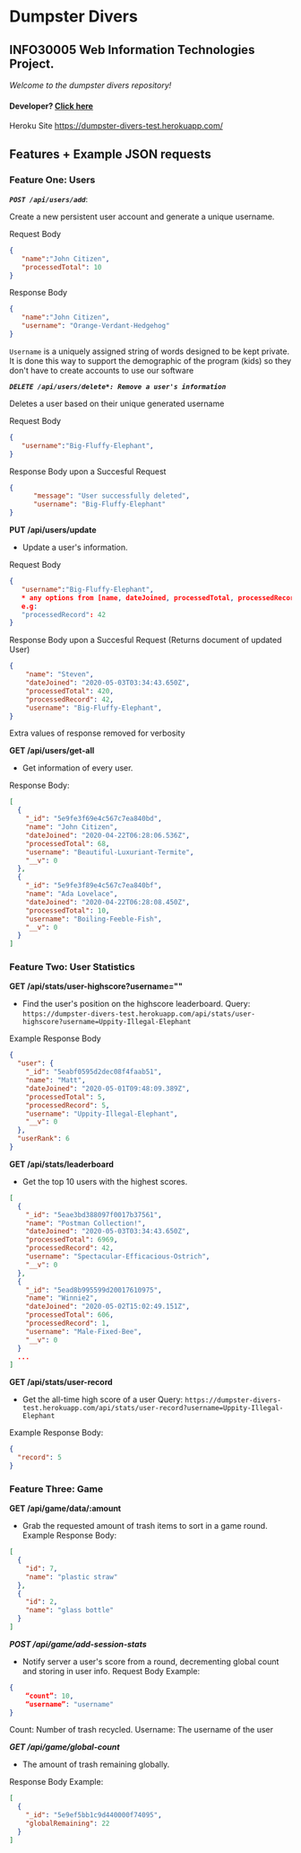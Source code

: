 # Dumpster Divers

## INFO30005 Web Information Technologies Project.

*Welcome to the dumpster divers repository!*

#### Developer? [Click here](./devREADME.md)

Heroku Site
https://dumpster-divers-test.herokuapp.com/

## Features + Example JSON requests

### Feature One: Users


***`POST /api/users/add`***:

Create a new persistent user account and generate a unique username.

Request Body
``` json
{
   "name":"John Citizen",
   "processedTotal": 10
}
```

Response Body 

``` json
{
   "name":"John Citizen",
   "username": "Orange-Verdant-Hedgehog"
}
```

 `Username` is a uniquely assigned string of words designed to be kept private. It is done this way to support the demographic of the program (kids) so they don't have to create accounts to use our software

***`DELETE /api/users/delete*: Remove a user's information`***

Deletes a user based on their unique generated username

Request Body
``` json
{
   "username":"Big-Fluffy-Elephant",
}
```

Response Body upon a Succesful Request
``` json
{
      "message": "User successfully deleted",
      "username": "Big-Fluffy-Elephant"
}
```

**PUT /api/users/update**

- Update a user's information.

Request Body
``` json
{
   "username":"Big-Fluffy-Elephant",
   * any options from [name, dateJoined, processedTotal, processedRecord]
   e.g:
   "processedRecord": 42
}
```

Response Body upon a Succesful Request (Returns document of updated User)
``` json
{
    "name": "Steven",
    "dateJoined": "2020-05-03T03:34:43.650Z",
    "processedTotal": 420,
    "processedRecord": 42,
    "username": "Big-Fluffy-Elephant",
}
```

Extra values of response removed for verbosity

**GET /api/users/get-all**

- Get information of every user.

Response Body: 
``` json
[
  {
    "_id": "5e9fe3f69e4c567c7ea840bd",
    "name": "John Citizen",
    "dateJoined": "2020-04-22T06:28:06.536Z",
    "processedTotal": 68,
    "username": "Beautiful-Luxuriant-Termite",
    "__v": 0
  },
  {
    "_id": "5e9fe3f89e4c567c7ea840bf",
    "name": "Ada Lovelace",
    "dateJoined": "2020-04-22T06:28:08.450Z",
    "processedTotal": 10,
    "username": "Boiling-Feeble-Fish",
    "__v": 0
  }
]
```

### Feature Two: User Statistics

**GET /api/stats/user-highscore?username=""**
- Find the user's position on the highscore leaderboard.
Query: `https://dumpster-divers-test.herokuapp.com/api/stats/user-highscore?username=Uppity-Illegal-Elephant`

Example Response Body
``` json
{
  "user": {
    "_id": "5eabf0595d2dec08f4faab51",
    "name": "Matt",
    "dateJoined": "2020-05-01T09:48:09.389Z",
    "processedTotal": 5,
    "processedRecord": 5,
    "username": "Uppity-Illegal-Elephant",
    "__v": 0
  },
  "userRank": 6
}
```
**GET /api/stats/leaderboard**
- Get the top 10 users with the highest scores.
``` json
[
  {
    "_id": "5eae3bd388097f0017b37561",
    "name": "Postman Collection!",
    "dateJoined": "2020-05-03T03:34:43.650Z",
    "processedTotal": 6969,
    "processedRecord": 42,
    "username": "Spectacular-Efficacious-Ostrich",
    "__v": 0
  },
  {
    "_id": "5ead8b995599d20017610975",
    "name": "Winnie2",
    "dateJoined": "2020-05-02T15:02:49.151Z",
    "processedTotal": 606,
    "processedRecord": 1,
    "username": "Male-Fixed-Bee",
    "__v": 0
  }
  ...
]
```


**GET /api/stats/user-record**
- Get the all-time high score of a user
Query: `https://dumpster-divers-test.herokuapp.com/api/stats/user-record?username=Uppity-Illegal-Elephant`

Example Response Body: 
``` json 
{
  "record": 5
}
```

### Feature Three: Game
**GET /api/game/data/:amount**
- Grab the requested amount of trash items to sort in a game round.
Example Response Body: 
``` json 
[
  {
    "id": 7,
    "name": "plastic straw"
  },
  {
    "id": 2,
    "name": "glass bottle"
  }
]
```

***POST /api/game/add-session-stats***
- Notify server a user's score from a round, decrementing global count and storing in user info.
Request Body Example:
``` json 
{
	“count”: 10,
	“username”: "username"
}
```
Count: Number of trash recycled.
Username: The username of the user


***GET /api/game/global-count***
- The amount of trash remaining globally.

Response Body Example:
``` json 
[
  {
    "_id": "5e9ef5bb1c9d440000f74095",
    "globalRemaining": 22
  }
]
``` 


